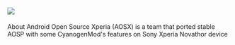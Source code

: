 ![][AOSXImage]
===================

About
Android Open Source Xperia (AOSX) is a team that ported stable AOSP with some CyanogenMod's features on Sony Xperia Novathor device

[AOSXImage]: https://raw.githubusercontent.com/AndroidOpenSourceXperia/android_extra_aosx/master/Customization/Logo/Logo
